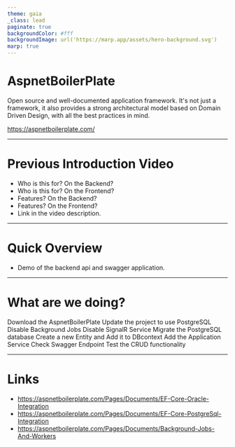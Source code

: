```yaml
---
theme: gaia
_class: lead
paginate: true
backgroundColor: #fff
backgroundImage: url('https://marp.app/assets/hero-background.svg')
marp: true
---
```


# **AspnetBoilerPlate**

Open source and well-documented application framework. It's not just a framework, it also provides a strong architectural model based on Domain Driven Design, with all the best practices in mind.

https://aspnetboilerplate.com/

---

# Previous Introduction Video

- Who is this for? On the Backend?
- Who is this for? On the Frontend?
- Features? On the Backend?
- Features? On the Frontend?
- Link in the video description.

---

# Quick Overview

- Demo of the backend api and swagger application.

---

# What are we doing?

Download the AspnetBoilerPlate
Update the project to use PostgreSQL
Disable Background Jobs
Disable SignalR Service
Migrate the PostgreSQL database
Create a new Entity and Add it to DBcontext
Add the Application Service
Check Swagger Endpoint
Test the CRUD functionality

---

# Links

- https://aspnetboilerplate.com/Pages/Documents/EF-Core-Oracle-Integration
- https://aspnetboilerplate.com/Pages/Documents/EF-Core-PostgreSql-Integration
- https://aspnetboilerplate.com/Pages/Documents/Background-Jobs-And-Workers
